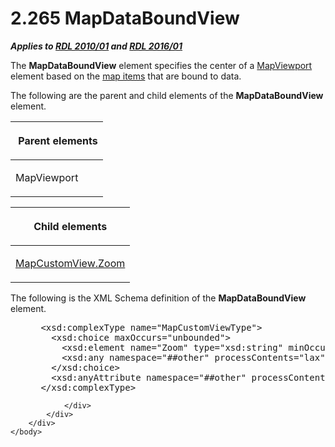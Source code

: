 <html dir="LTR" xmlns:mshelp="http://msdn.microsoft.com/mshelp" xmlns:ddue="http://ddue.schemas.microsoft.com/authoring/2003/5" xmlns:xlink="http://www.w3.org/1999/xlink" xmlns:tool="http://www.microsoft.com/tooltip">
    <head>
        <meta http-equiv="Content-Type" content="text/html; CHARSET=utf-8"></meta>
        <meta name="save" content="history"></meta>
        <title>2.265 MapDataBoundView</title>
        <xml>
            <mshelp:toctitle title="2.265 MapDataBoundView"></mshelp:toctitle>
            <mshelp:rltitle title="[MS-RDL]: MapDataBoundView"></mshelp:rltitle>
            <mshelp:keyword index="A" term="f5326a09-ae88-4aa6-8254-cd5503eb4a28"></mshelp:keyword>
            <mshelp:attr name="DCSext.ContentType" value="open specification"></mshelp:attr>
            <mshelp:attr name="AssetID" value="f5326a09-ae88-4aa6-8254-cd5503eb4a28"></mshelp:attr>
            <mshelp:attr name="TopicType" value="kbRef"></mshelp:attr>
            <mshelp:attr name="DCSext.Title" value="[MS-RDL]: MapDataBoundView" />
        </xml>
    </head>
    <body>
        <div id="header">
            <h1 class="heading">2.265 MapDataBoundView</h1>
        </div>
        <div id="mainSection">
            <div id="mainBody">
                <div id="allHistory" class="saveHistory"></div>
                <div id="sectionSection0" class="section" name="collapseableSection">
                    

<p><b><i>Applies to </i></b><a href="3428e690-a348-4ec7-8a6a-8efb42d2cdee.md"><b><i>RDL 2010/01</i></b></a><b><i>
and </i></b><a href="52ce3983-2bfc-4e72-9359-42aaf5fe4509.md"><b><i>RDL 2016/01</i></b></a></p>

<p>The <b>MapDataBoundView</b> element specifies the center of
a <a href="55679f1a-a5b6-4b08-b284-ff6e27deedb4.md">MapViewport</a> element
based on the <a href="b2482b3f-74ab-4ca8-a9e5-c07955011743.md#gt_10121f59-bef1-4147-94f6-010585a16b4d">map items</a>
that are bound to data. </p>

<p>The following are the parent and child elements of the <b>MapDataBoundView</b>
element.</p>

<table>
 <thead>
  <tr>
   <th>
   <p> Parent elements</p>
   </th>
  </tr>
 </thead>
 <tr>
  <td>
  <p>MapViewport</p>
  </td>
 </tr>
</table>

<p> </p>

<table>
 <thead>
  <tr>
   <th>
   <p>Child elements</p>
   </th>
  </tr>
 </thead>
 <tr>
  <td>
  <p><a href="03b4921c-e00a-48fc-95cd-e60631d00daf.md">MapCustomView.Zoom</a></p>
  </td>
 </tr>
</table>

<p>The following is the XML Schema definition of the <b>MapDataBoundView</b>
element.</p>

<dl>
<dd>
<div><pre> &lt;xsd:complexType name=&quot;MapCustomViewType&quot;&gt;
   &lt;xsd:choice maxOccurs=&quot;unbounded&quot;&gt;
     &lt;xsd:element name=&quot;Zoom&quot; type=&quot;xsd:string&quot; minOccurs=&quot;0&quot; /&gt;
     &lt;xsd:any namespace=&quot;##other&quot; processContents=&quot;lax&quot; /&gt;
   &lt;/xsd:choice&gt;
   &lt;xsd:anyAttribute namespace=&quot;##other&quot; processContents=&quot;lax&quot; /&gt;
 &lt;/xsd:complexType&gt;
</pre></div>
</dd></dl>


                </div>
            </div>
        </div>
    </body>
</html>